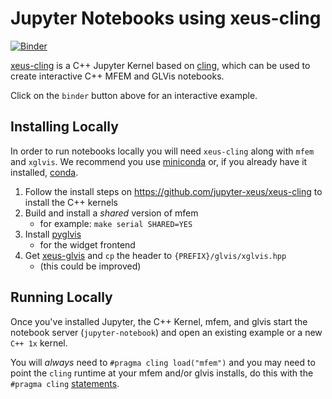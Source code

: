 # Jupyter Notebooks using xeus-cling

[![Binder](https://mybinder.org/badge_logo.svg)](https://mybinder.org/v2/gh/mfem/mfem/master?filepath=examples%2Fjupyter%2Fex.ipynb)

[xeus-cling](https://github.com/jupyter-xeus/xeus-cling) is a C++ Jupyter Kernel based on [cling](https://github.com/root-project/cling),
which can be used to create interactive C++ MFEM and GLVis notebooks.

Click on the `binder` button above for an interactive example.

## Installing Locally

In order to run notebooks locally you will need `xeus-cling` along with `mfem` and `xglvis`. We recommend you use
[miniconda](https://docs.conda.io/en/latest/miniconda.html) or, if you already have it installed,
[conda](https://docs.conda.io/projects/conda/en/latest/).

1. Follow the install steps on https://github.com/jupyter-xeus/xeus-cling to install the C++ kernels
2. Build and install a _shared_ version of mfem
    * for example: `make serial SHARED=YES`
3. Install [pyglvis](https://github.com/glvis/pyglvis)
    * for the widget frontend
4. Get [xeus-glvis](https://github.com/glvis/xeus-glvis) and `cp` the header to `{PREFIX}/glvis/xglvis.hpp`
    * (this could be improved)

## Running Locally

Once you've installed Jupyter, the C++ Kernel, mfem, and glvis start the notebook server (`jupyter-notebook`)
and open an existing example or a new `C++ 1x` kernel.

You will _always_ need to `#pragma cling load("mfem")` and you may need to point the `cling` runtime at your
mfem and/or glvis installs, do this with the
`#pragma cling` [statements](https://xeus-cling.readthedocs.io/en/latest/build_options.html#using-third-party-libraries).
